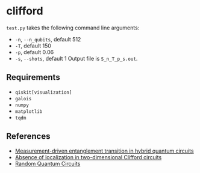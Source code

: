 # clifford
`test.py` takes the following command line arguments:
* `-n`, `--n_qubits`, default 512
* `-T`, default 150
* `-p`, default 0.06
* `-s`, `--shots`, default 1
Output file is `S_n_T_p_s.out`.
## Requirements
* `qiskit[visualization]`
* `galois`
* `numpy`
* `matplotlib`
* `tqdm`
## References
* [Measurement-driven entanglement transition in hybrid quantum circuits](https://doi.org/10.1103/PhysRevB.100.134306)
* [Absence of localization in two-dimensional Clifford circuits](https://doi.org/10.1103/PRXQuantum.4.030302)
* [Random Quantum Circuits](https://doi.org/10.1146/annurev-conmatphys-031720-030658)